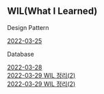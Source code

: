 
## WIL(What I Learned)

Design Pattern<br>

[2022-03-25](https://velog.io/@jk05018/22.03.21-22.03.25-WIL-정리)<br>

Database

[2022-03-28](https://velog.io/@jk05018/22.03.18-WIL-정리)<br>
[2022-03-29 WIL 정리(2)](https://velog.io/@jk05018/22.03.29-WIL-정리1)<br>
[2022-03-29 WIL 정리(2)](https://velog.io/@jk05018/22.03.29-WIL-정리2)<br>
